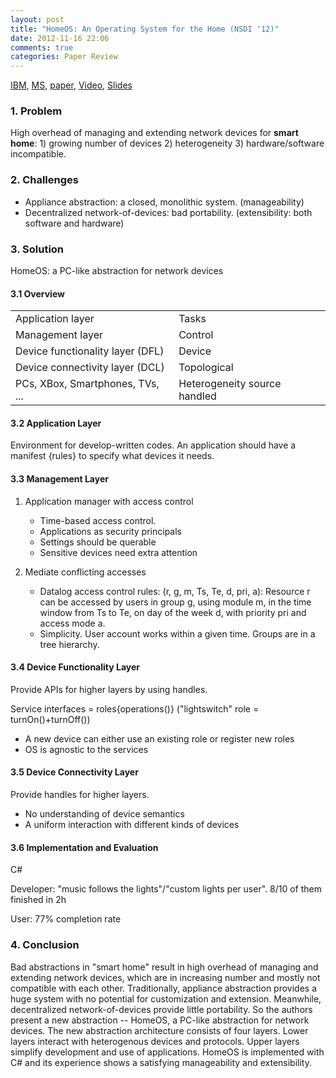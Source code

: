 ```yaml
---
layout: post
title: "HomeOS: An Operating System for the Home (NSDI '12)"
date: 2012-11-16 22:06
comments: true
categories: Paper Review
---
```


[IBM](http://researcher.watson.ibm.com/researcher/view.php?person=us-ckd), [MS](http://research.microsoft.com/en-us/projects/homeos/), [paper](https://www.usenix.org/system/files/conference/nsdi12/nsdi12-final149.pdf),  [Video](https://www.usenix.org/conference/nsdi12/towards-commodity-smarthomes-homeos), [Slides](https://www.usenix.org/sites/default/files/conference/protected-files/homeos-nsdi-talk-given-clean.pdf)

### 1. Problem

High overhead of managing and extending network devices for **smart home**: 1) growing number of devices 2) heterogeneity 3) hardware/software incompatible. 

### 2. Challenges

- Appliance abstraction: a closed, monolithic system. (manageability)
- Decentralized network-of-devices: bad portability. (extensibility: both software and hardware)

<!--more-->

### 3. Solution

HomeOS: a PC-like abstraction for network devices

#### 3.1 Overview

<table>
    <tr>
        <td>Application layer</td><td>Tasks</td>
    </tr>
    <tr>
        <td>Management layer</td><td>Control</td>
    </tr>
    <tr>
        <td>Device functionality layer (DFL)</td><td>Device</td>
    </tr>
    <tr>
        <td>Device connectivity layer (DCL)</td><td>Topological</td>
    </tr>
    <tr>
        <td>PCs, XBox, Smartphones, TVs, ...</td><td>Heterogeneity source handled</td>
    </tr>
</table>

#### 3.2 Application Layer

Environment for develop-written codes. An application should have a manifest {rules} to specify what devices it needs. 

#### 3.3 Management Layer

1. Application manager with access control
	- Time-based access control. 
	- Applications as security principals
	- Settings should be querable
	- Sensitive devices need extra attention

2. Mediate conflicting accesses
	- Datalog access control rules: (r, g, m, Ts, Te, d, pri, a): Resource r can be accessed by users in group g, using module m, in the time window from Ts to Te, on day of the week d, with priority pri and access mode a.
	- Simplicity. User account works within a given time. Groups are in a tree hierarchy.

#### 3.4 Device Functionality Layer

Provide APIs for higher layers by using handles. 

Service interfaces = roles{operations()} ("lightswitch" role = turnOn()+turnOff())

- A new device can either use an existing role or register new roles
- OS is agnostic to the services


#### 3.5 Device Connectivity Layer

Provide handles for higher layers. 

- No understanding of device semantics
- A uniform interaction with different kinds of devices

#### 3.6 Implementation and Evaluation

C#

Developer: "music follows the lights"/"custom lights per user". 8/10 of them finished in 2h 

User: 77% completion rate

### 4. Conclusion

Bad abstractions in "smart home" result in high overhead of managing and extending network devices, which are in increasing number and mostly not compatible with each other. Traditionally, appliance abstraction provides a huge system with no potential for customization and extension. Meanwhile, decentralized network-of-devices provide little portability. So the authors present a new abstraction -- HomeOS, a PC-like abstraction for network devices. The new abstraction architecture consists of four layers. Lower layers interact with heterogenous devices and protocols. Upper layers simplify development and use of applications. HomeOS is implemented with C# and its experience shows a satisfying manageability and extensibility.

